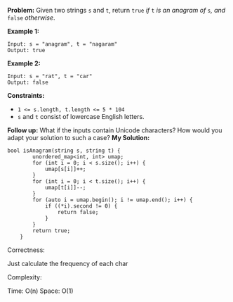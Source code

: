 **Problem:**
Given two strings `s` and `t`, return `true` *if* `t` *is an anagram of* `s`*, and* `false` *otherwise*.

 

**Example 1:**

```
Input: s = "anagram", t = "nagaram"
Output: true
```

**Example 2:**

```
Input: s = "rat", t = "car"
Output: false
```

 

**Constraints:**

- `1 <= s.length, t.length <= 5 * 104`
- `s` and `t` consist of lowercase English letters.

 

**Follow up:** What if the inputs contain Unicode characters? How would you adapt your solution to such a case?
**My Solution:**
```
bool isAnagram(string s, string t) {
        unordered_map<int, int> umap;
        for (int i = 0; i < s.size(); i++) {
            umap[s[i]]++;
        }
        for (int i = 0; i < t.size(); i++) {
            umap[t[i]]--;
        }
        for (auto i = umap.begin(); i != umap.end(); i++) {
            if ((*i).second != 0) {
                return false;
            }
        }
        return true;
    }
```
Correctness:

Just calculate the frequency of each char

Complexity:

Time: O(n)
Space: O(1)